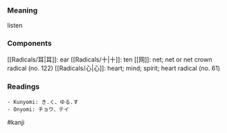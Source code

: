 ### Meaning

listen

### Components

[[Radicals/耳|耳]]: ear [[Radicals/十|十]]: ten [[网]]: net; net or net crown radical (no. 122) [[Radicals/心|心]]: heart; mind; spirit; heart radical (no. 61)

### Readings

```
- Kunyomi: き.く、ゆる.す
- Onyomi: チョウ、テイ
```

#kanji